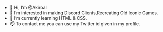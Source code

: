 - 👋 Hi, I’m @Akiroal
- 👀 I’m interested in making Discord Clients,Recreating Old Iconic Games.
- 🌱 I’m currently learning HTML & CSS.
- 📫 To contact me you can use my Twitter id given in my profile.



<!---
Akiroal/Akiroal is a ✨ special ✨ repository because its `README.md` (this file) appears on your GitHub profile.
You can click the Preview link to take a look at your changes.
--->
